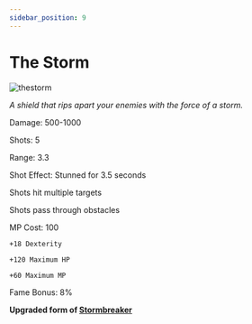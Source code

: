 ```yaml
---
sidebar_position: 9
---
```


# The Storm

![thestorm](https://vwiki.valorserver.com/api/item/picture/the%20storm)

<i>A shield that rips apart your enemies with the force of a storm.</i>

Damage: 500-1000

Shots: 5

Range: 3.3

Shot Effect: Stunned for 3.5 seconds

Shots hit multiple targets

Shots pass through obstacles

MP Cost: 100

    +18 Dexterity
    
    +120 Maximum HP
    
    +60 Maximum MP

Fame Bonus: 8%

**Upgraded form of [Stormbreaker](https://wiki-test.valorserver.com/docs/items/abilities/shield/ut/stormbreaker)**

